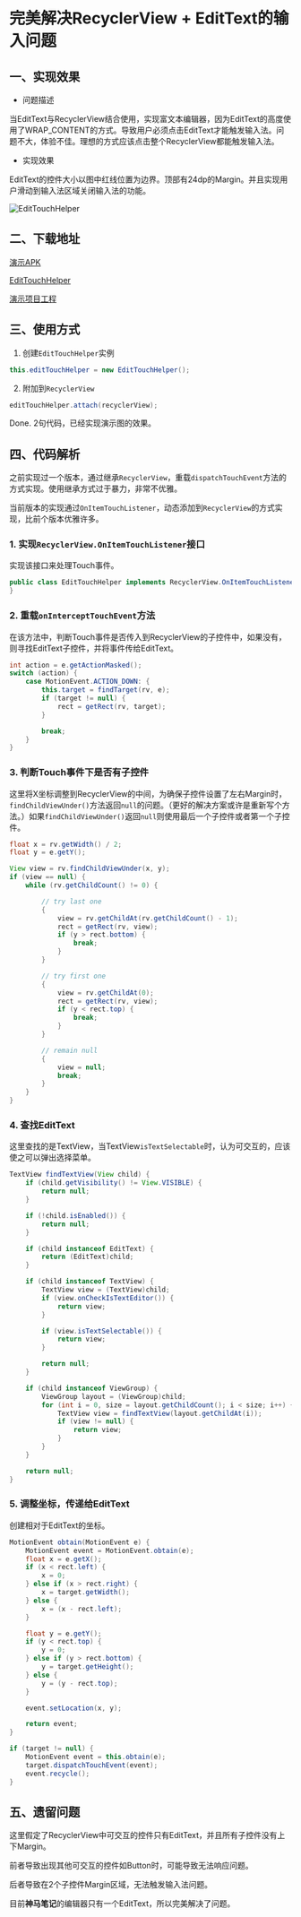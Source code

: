 # 完美解决RecyclerView + EditText的输入问题

## 一、实现效果

* 问题描述

当EditText与RecyclerView结合使用，实现富文本编辑器，因为EditText的高度使用了WRAP_CONTENT的方式。导致用户必须点击EditText才能触发输入法。问题不大，体验不佳。理想的方式应该点击整个RecyclerView都能触发输入法。

* 实现效果

EditText的控件大小以图中红线位置为边界。顶部有24dp的Margin。并且实现用户滑动到输入法区域关闭输入法的功能。

![EditTouchHelper](./EditTouchHelper.gif)

## 二、下载地址

[演示APK](https://raw.githubusercontent.com/jicanghai37927/WhatsAndroid/master/andnext_app_whatsnote/release/andnext_app_whatsnote-release.apk)

[EditTouchHelper](https://github.com/jicanghai37927/WhatsAndroid/blob/master/andnext_recyclerview/src/main/java/club/andnext/recyclerview/helper/EditTouchHelper.java)

[演示项目工程](https://github.com/jicanghai37927/WhatsAndroid)



## 三、使用方式

1. 创建`EditTouchHelper`实例

```java
this.editTouchHelper = new EditTouchHelper();
```

2. 附加到`RecyclerView`

```java
editTouchHelper.attach(recyclerView);
```

Done. 2句代码，已经实现演示图的效果。



## 四、代码解析

之前实现过一个版本，通过继承`RecyclerView`，重载`dispatchTouchEvent`方法的方式实现。使用继承方式过于暴力，非常不优雅。

当前版本的实现通过`OnItemTouchListener`，动态添加到`RecyclerView`的方式实现，比前个版本优雅许多。

###  1. 实现`RecyclerView.OnItemTouchListener`接口

实现该接口来处理Touch事件。

```java
public class EditTouchHelper implements RecyclerView.OnItemTouchListener {
}
```

### 2. 重载`onInterceptTouchEvent`方法

在该方法中，判断Touch事件是否传入到RecyclerView的子控件中，如果没有，则寻找EditText子控件，并将事件传给EditText。

```java
int action = e.getActionMasked();
switch (action) {
    case MotionEvent.ACTION_DOWN: {
        this.target = findTarget(rv, e);
        if (target != null) {
            rect = getRect(rv, target);
        }

        break;
    }
}
```

### 3. 判断Touch事件下是否有子控件

这里将X坐标调整到RecyclerView的中间，为确保子控件设置了左右Margin时，`findChildViewUnder()`方法返回`null`的问题。（更好的解决方案或许是重新写个方法。）如果`findChildViewUnder()`返回`null`则使用最后一个子控件或者第一个子控件。

```java
float x = rv.getWidth() / 2;
float y = e.getY();

View view = rv.findChildViewUnder(x, y);
if (view == null) {
    while (rv.getChildCount() != 0) {

        // try last one
        {
            view = rv.getChildAt(rv.getChildCount() - 1);
            rect = getRect(rv, view);
            if (y > rect.bottom) {
                break;
            }
        }

        // try first one
        {
            view = rv.getChildAt(0);
            rect = getRect(rv, view);
            if (y < rect.top) {
                break;
            }
        }

        // remain null
        {
            view = null;
            break;
        }
    }
}
```

### 4. 查找EditText

这里查找的是TextView，当TextView`isTextSelectable`时，认为可交互的，应该使之可以弹出选择菜单。

```java
TextView findTextView(View child) {
    if (child.getVisibility() != View.VISIBLE) {
        return null;
    }

    if (!child.isEnabled()) {
        return null;
    }

    if (child instanceof EditText) {
        return (EditText)child;
    }

    if (child instanceof TextView) {
        TextView view = (TextView)child;
        if (view.onCheckIsTextEditor()) {
            return view;
        }

        if (view.isTextSelectable()) {
            return view;
        }

        return null;
    }

    if (child instanceof ViewGroup) {
        ViewGroup layout = (ViewGroup)child;
        for (int i = 0, size = layout.getChildCount(); i < size; i++) {
            TextView view = findTextView(layout.getChildAt(i));
            if (view != null) {
                return view;
            }
        }
    }

    return null;
}
```

### 5. 调整坐标，传递给EditText

创建相对于EditText的坐标。

```java
MotionEvent obtain(MotionEvent e) {
    MotionEvent event = MotionEvent.obtain(e);
    float x = e.getX();
    if (x < rect.left) {
        x = 0;
    } else if (x > rect.right) {
        x = target.getWidth();
    } else {
        x = (x - rect.left);
    }

    float y = e.getY();
    if (y < rect.top) {
        y = 0;
    } else if (y > rect.bottom) {
        y = target.getHeight();
    } else {
        y = (y - rect.top);
    }

    event.setLocation(x, y);

    return event;
}
```

```java
if (target != null) {
    MotionEvent event = this.obtain(e);
    target.dispatchTouchEvent(event);
    event.recycle();
}
```



## 五、遗留问题

这里假定了RecyclerView中可交互的控件只有EditText，并且所有子控件没有上下Margin。

前者导致出现其他可交互的控件如Button时，可能导致无法响应问题。

后者导致在2个子控件Margin区域，无法触发输入法问题。



目前**神马笔记**的编辑器只有一个EditText，所以完美解决了问题。
